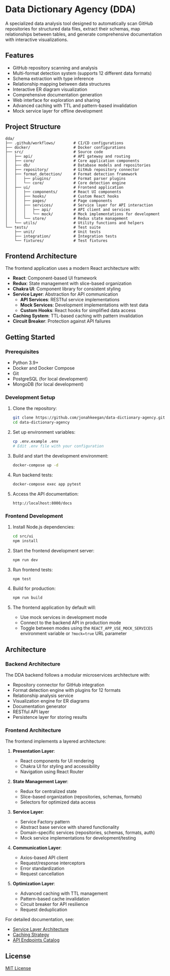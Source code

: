 # Data Dictionary Agency (DDA)

A specialized data analysis tool designed to automatically scan GitHub repositories for structured data files, extract their schemas, map relationships between tables, and generate comprehensive documentation with interactive visualizations.

## Features

- GitHub repository scanning and analysis
- Multi-format detection system (supports 12 different data formats)
- Schema extraction with type inference
- Relationship mapping between data structures
- Interactive ER diagram visualization
- Comprehensive documentation generation
- Web interface for exploration and sharing
- Advanced caching with TTL and pattern-based invalidation
- Mock service layer for offline development

## Project Structure

```
dda/
├── .github/workflows/        # CI/CD configurations
├── docker/                   # Docker configurations
├── src/                      # Source code
│   ├── api/                  # API gateway and routing
│   ├── core/                 # Core application components
│   ├── db/                   # Database models and repositories
│   ├── repository/           # GitHub repository connector
│   ├── format_detection/     # Format detection framework
│   │   ├── plugins/          # Format parser plugins
│   │   └── core/             # Core detection engine
│   ├── ui/                   # Frontend application
│   │   ├── components/       # React UI components
│   │   ├── hooks/            # Custom React hooks
│   │   ├── pages/            # Page components
│   │   ├── services/         # Service layer for API interaction
│   │   │   ├── api/          # API client and services
│   │   │   └── mock/         # Mock implementations for development
│   │   └── store/            # Redux state management
│   └── utils/                # Utility functions and helpers
└── tests/                    # Test suite
    ├── unit/                 # Unit tests
    ├── integration/          # Integration tests
    └── fixtures/             # Test fixtures
```

## Frontend Architecture

The frontend application uses a modern React architecture with:

- **React**: Component-based UI framework
- **Redux**: State management with slice-based organization
- **Chakra UI**: Component library for consistent styling
- **Service Layer**: Abstraction for API communication
  - **API Services**: RESTful service implementations
  - **Mock Services**: Development implementations with test data
  - **Custom Hooks**: React hooks for simplified data access
- **Caching System**: TTL-based caching with pattern invalidation
- **Circuit Breaker**: Protection against API failures

## Getting Started

### Prerequisites

- Python 3.9+
- Docker and Docker Compose
- Git
- PostgreSQL (for local development)
- MongoDB (for local development)

### Development Setup

1. Clone the repository:
   ```bash
   git clone https://github.com/jonahkeegan/data-dictionary-agency.git
   cd data-dictionary-agency
   ```

2. Set up environment variables:
   ```bash
   cp .env.example .env
   # Edit .env file with your configuration
   ```

3. Build and start the development environment:
   ```bash
   docker-compose up -d
   ```

4. Run backend tests:
   ```bash
   docker-compose exec app pytest
   ```

5. Access the API documentation:
   ```
   http://localhost:8000/docs
   ```

### Frontend Development

1. Install Node.js dependencies:
   ```bash
   cd src/ui
   npm install
   ```

2. Start the frontend development server:
   ```bash
   npm run dev
   ```

3. Run frontend tests:
   ```bash
   npm test
   ```

4. Build for production:
   ```bash
   npm run build
   ```

5. The frontend application by default will:
   - Use mock services in development mode
   - Connect to the backend API in production mode
   - Toggle between modes using the `REACT_APP_USE_MOCK_SERVICES` environment variable or `?mock=true` URL parameter

## Architecture

### Backend Architecture

The DDA backend follows a modular microservices architecture with:
- Repository connector for GitHub integration
- Format detection engine with plugins for 12 formats
- Relationship analysis service
- Visualization engine for ER diagrams
- Documentation generator
- RESTful API layer
- Persistence layer for storing results

### Frontend Architecture

The frontend implements a layered architecture:

1. **Presentation Layer**:
   - React components for UI rendering
   - Chakra UI for styling and accessibility
   - Navigation using React Router

2. **State Management Layer**:
   - Redux for centralized state
   - Slice-based organization (repositories, schemas, formats)
   - Selectors for optimized data access

3. **Service Layer**:
   - Service Factory pattern
   - Abstract base service with shared functionality
   - Domain-specific services (repositories, schemas, formats, auth)
   - Mock service implementations for development/testing

4. **Communication Layer**:
   - Axios-based API client
   - Request/response interceptors
   - Error standardization
   - Request cancellation

5. **Optimization Layer**:
   - Advanced caching with TTL management
   - Pattern-based cache invalidation
   - Circuit breaker for API resilience
   - Request deduplication

For detailed documentation, see:
- [Service Layer Architecture](docs/service-layer-architecture.md)
- [Caching Strategy](docs/caching-strategy.md)
- [API Endpoints Catalog](docs/api-endpoints-catalog.md)

## License

[MIT License](LICENSE)
